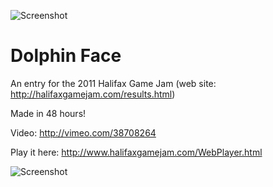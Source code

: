 ![Screenshot](https://raw.github.com/svermeulen/HalifaxGameJam2011/master/screen2.png)

Dolphin Face
========

An entry for the 2011 Halifax Game Jam (web site: http://halifaxgamejam.com/results.html)

Made in 48 hours!

Video: http://vimeo.com/38708264

Play it here: http://www.halifaxgamejam.com/WebPlayer.html

![Screenshot](https://raw.github.com/svermeulen/HalifaxGameJam2011/master/screen1.png)
